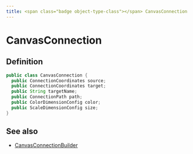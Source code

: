 ```yaml
---
title: <span class="badge object-type-class"></span> CanvasConnection
---
```

# <span class="badge object-type-class"></span> CanvasConnection

## Definition

```java
public class CanvasConnection {
  public ConnectionCoordinates source;
  public ConnectionCoordinates target;
  public String targetName;
  public ConnectionPath path;
  public ColorDimensionConfig color;
  public ScaleDimensionConfig size;
}
```
## See also

 * <span class="badge builder"></span> [CanvasConnectionBuilder](./builder-CanvasConnectionBuilder.md)
